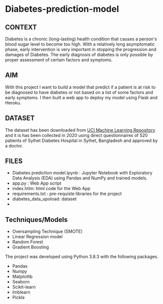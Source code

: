 # Diabetes-prediction-model

## CONTEXT
Diabetes is a chronic (long-lasting) health condition that causes a person's blood sugar level to become too high. 
With a relatively long asymptomatic phase, early intervention is very important in stopping the progression and damages of Diabetes. The early diagnosis of diabetes is only possible by proper assessment of certain factors and symptoms.

## AIM
With this project I want to build a model that predict if a patient is at risk to be diagnosed to have diabetes or not based on a list of some factors and early symptoms. I then built a web app to deploy my model using Flask and Heroku.

## DATASET

The dataset has been downloaded from  [UCI Machine Learning Repository ](https://archive.ics.uci.edu/ml/datasets/Early+stage+diabetes+risk+prediction+dataset.#) and it is has been collected in 2020 using direct questionnaires of 520 patients of Sylhet Diabetes Hospital in Sylhet, Bangladesh and approved by a doctor.

## FILES
- Diabetes prediction model.ipynb : Jupyter Notebook with Exploratory Data Analysis (EDA) using Pandas and NumPy and trained models.
- app.py : Web App script
- index.htlm: html code for the Web App
- requirements.txt : pre-requiste libraries for the project
- diabetes_data_upoload: dataset 
- 


## Techniques/Models
- Oversampling Technique (SMOTE)
- Linear Regression model
- Random Forest
- Gradient Boosting

The project was developed using Python 3.8.3 with the following packages.

- Pandas
- Numpy
- Matplotlib
- Seaborn
- Scikit-learn
- Imblearn
- Pickle